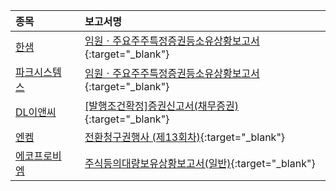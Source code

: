 | **종목** |      |**보고서명** |
| :------- | :--- |:----------- |
| [한샘](/009240/#dart) | | [임원ㆍ주요주주특정증권등소유상황보고서](https://dart.fss.or.kr/dsaf001/main.do?rcpNo=20240708000466){:target="_blank"} |
| [파크시스템스](/140860/#dart) | | [임원ㆍ주요주주특정증권등소유상황보고서](https://dart.fss.or.kr/dsaf001/main.do?rcpNo=20240708000459){:target="_blank"} |
| [DL이앤씨](/375500/#dart) | | [[발행조건확정]증권신고서(채무증권)](https://dart.fss.or.kr/dsaf001/main.do?rcpNo=20240708000453){:target="_blank"} |
| [엔켐](/348370/#dart) | | [전환청구권행사              (제13회차)](https://dart.fss.or.kr/dsaf001/main.do?rcpNo=20240708900427){:target="_blank"} |
| [에코프로비엠](/247540/#dart) | | [주식등의대량보유상황보고서(일반)](https://dart.fss.or.kr/dsaf001/main.do?rcpNo=20240708000428){:target="_blank"} |